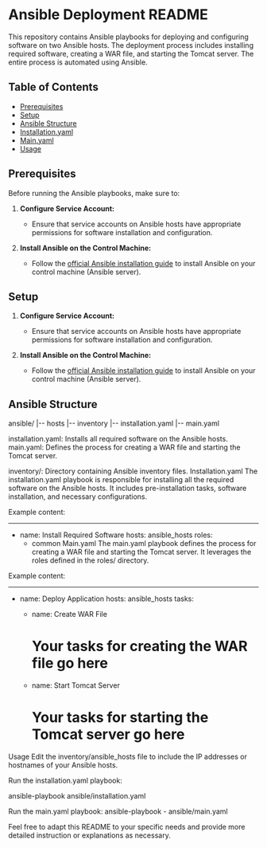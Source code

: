 # Ansible Deployment README

This repository contains Ansible playbooks for deploying and configuring software on two Ansible hosts. The deployment process includes installing required software, creating a WAR file, and starting the Tomcat server. The entire process is automated using Ansible.

## Table of Contents

- [Prerequisites](#prerequisites)
- [Setup](#setup)
- [Ansible Structure](#ansible-structure)
- [Installation.yaml](#installationyaml)
- [Main.yaml](#mainyaml)
- [Usage](#usage)

## Prerequisites

Before running the Ansible playbooks, make sure to:

1. **Configure Service Account:**
   - Ensure that service accounts on Ansible hosts have appropriate permissions for software installation and configuration.

2. **Install Ansible on the Control Machine:**
   - Follow the [official Ansible installation guide](https://docs.ansible.com/ansible/latest/installation_guide/intro_installation.html) to install Ansible on your control machine (Ansible server).

## Setup

1. **Configure Service Account:**
   - Ensure that service accounts on Ansible hosts have appropriate permissions for software installation and configuration.

2. **Install Ansible on the Control Machine:**
   - Follow the [official Ansible installation guide](https://docs.ansible.com/ansible/latest/installation_guide/intro_installation.html) to install Ansible on your control machine (Ansible server).

## Ansible Structure

ansible/
|-- hosts
|-- inventory
|-- installation.yaml
|-- main.yaml

installation.yaml: Installs all required software on the Ansible hosts.
main.yaml: Defines the process for creating a WAR file and starting the Tomcat server.

inventory/: Directory containing Ansible inventory files.
Installation.yaml
The installation.yaml playbook is responsible for installing all the required software on the Ansible hosts. It includes pre-installation tasks, software installation, and necessary configurations.

Example content:

---
- name: Install Required Software
  hosts: ansible_hosts
  roles:
    - common
Main.yaml
The main.yaml playbook defines the process for creating a WAR file and starting the Tomcat server. It leverages the roles defined in the roles/ directory.

Example content:

---
- name: Deploy Application
  hosts: ansible_hosts
  tasks:
    - name: Create WAR File
      # Your tasks for creating the WAR file go here

    - name: Start Tomcat Server
      # Your tasks for starting the Tomcat server go here
Usage
Edit the inventory/ansible_hosts file to include the IP addresses or hostnames of your Ansible hosts.

Run the installation.yaml playbook:

ansible-playbook  ansible/installation.yaml

Run the main.yaml playbook:
ansible-playbook - ansible/main.yaml

Feel free to adapt this README to your specific needs and provide more detailed instruction or explanations as necessary.
